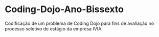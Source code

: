 # Coding-Dojo-Ano-Bissexto
Codificação de um problema de Coding Dojo para fins de avaliação no processo seletivo de estágio da empresa IVIA.
